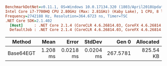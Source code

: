 ``` ini

BenchmarkDotNet=v0.11.1, OS=Windows 10.0.17134.320 (1803/April2018Update/Redstone4)
Intel Core i7-7700HQ CPU 2.80GHz (Max: 2.81GHz) (Kaby Lake), 1 CPU, 8 logical and 4 physical cores
Frequency=2742188 Hz, Resolution=364.6723 ns, Timer=TSC
.NET Core SDK=2.1.402
  [Host]     : .NET Core 2.1.4 (CoreCLR 4.6.26814.03, CoreFX 4.6.26814.02), 64bit RyuJIT DEBUG
  DefaultJob : .NET Core 2.1.4 (CoreCLR 4.6.26814.03, CoreFX 4.6.26814.02), 64bit RyuJIT


```
|    Method |     Mean |     Error |    StdDev |    Gen 0 | Allocated |
|---------- |---------:|----------:|----------:|---------:|----------:|
| Base64EGT | 1.208 ms | 0.0218 ms | 0.0204 ms | 267.5781 | 825.54 KB |
